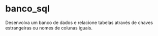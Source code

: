 # banco_sql
Desenvolva um banco de dados e relacione tabelas através de chaves estrangeiras ou nomes de colunas iguais.
